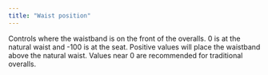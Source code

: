 ```yaml
---
title: "Waist position"
---
```


Controls where the waistband is on the front of the overalls. 0 is at the natural waist and -100 is at the seat. Positive values will place the waistband above the natural waist. Values near 0 are recommended for traditional overalls.
